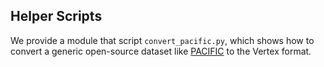 ## Helper Scripts

We provide a module that script `convert_pacific.py`, which shows how to convert
 a generic open-source dataset like [PACIFIC](https://github.com/dengyang17/PACIFIC)
 to the Vertex format.